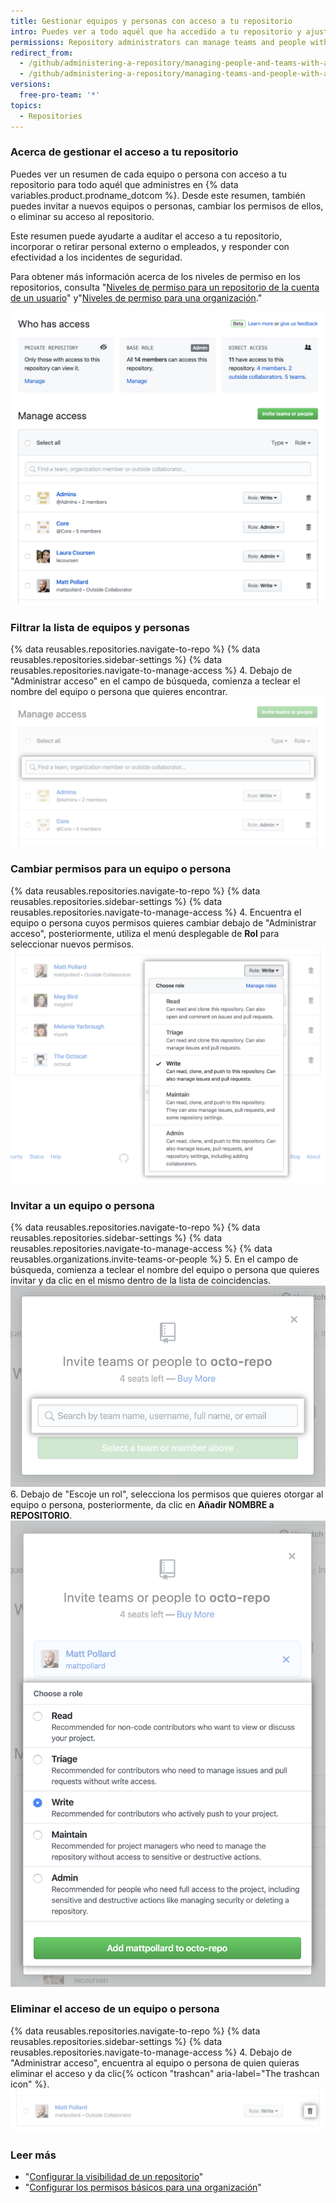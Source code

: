 ```yaml
---
title: Gestionar equipos y personas con acceso a tu repositorio
intro: Puedes ver a todo aquél que ha accedido a tu repositorio y ajustar los permisos.
permissions: Repository administrators can manage teams and people with access to a repository.
redirect_from:
  - /github/administering-a-repository/managing-people-and-teams-with-access-to-your-repository
  - /github/administering-a-repository/managing-teams-and-people-with-access-to-your-repository
versions:
  free-pro-team: '*'
topics:
  - Repositories
---
```

### Acerca de gestionar el acceso a tu repositorio

Puedes ver un resumen de cada equipo o persona con acceso a tu repositorio para todo aquél que administres en {% data variables.product.prodname_dotcom %}. Desde este resumen, también puedes invitar a nuevos equipos o personas, cambiar los permisos de ellos, o eliminar su acceso al repositorio.

Este resumen puede ayudarte a auditar el acceso a tu repositorio, incorporar o retirar personal externo o empleados, y responder con efectividad a los incidentes de seguridad.

Para obtener más información acerca de los niveles de permiso en los repositorios, consulta "[Niveles de permiso para un repositorio de la cuenta de un usuario](/github/setting-up-and-managing-your-github-user-account/permission-levels-for-a-user-account-repository)" y"[Niveles de permiso para una organización](/github/setting-up-and-managing-organizations-and-teams/repository-permission-levels-for-an-organization)."

![Resumen de gestión de accesos](/assets/images/help/repository/manage-access-overview.png)

### Filtrar la lista de equipos y personas

{% data reusables.repositories.navigate-to-repo %}
{% data reusables.repositories.sidebar-settings %}
{% data reusables.repositories.navigate-to-manage-access %}
4. Debajo de "Administrar acceso" en el campo de búsqueda, comienza a teclear el nombre del equipo o persona que quieres encontrar. ![Campo de búsqueda para filtrar la lista de equipos o personas con acceso](/assets/images/help/repository/manage-access-filter.png)

### Cambiar permisos para un equipo o persona

{% data reusables.repositories.navigate-to-repo %}
{% data reusables.repositories.sidebar-settings %}
{% data reusables.repositories.navigate-to-manage-access %}
4. Encuentra el equipo o persona cuyos permisos quieres cambiar debajo de "Administrar acceso", posteriormente, utiliza el menú desplegable de **Rol** para seleccionar nuevos permisos. ![Utilizar el menú desplegable de "Rol" para seleccionar nuevos permisos para un equipo o persona](/assets/images/help/repository/manage-access-role-drop-down.png)

### Invitar a un equipo o persona

{% data reusables.repositories.navigate-to-repo %}
{% data reusables.repositories.sidebar-settings %}
{% data reusables.repositories.navigate-to-manage-access %}
{% data reusables.organizations.invite-teams-or-people %}
5. En el campo de búsqueda, comienza a teclear el nombre del equipo o persona que quieres invitar y da clic en el mismo dentro de la lista de coincidencias. ![Campo de búsqueda para teclear el nombre del equipo o persona que deseas invitar al repositorio](/assets/images/help/repository/manage-access-invite-search-field.png)
6. Debajo de "Escoje un rol", selecciona los permisos que quieres otorgar al equipo o persona, posteriormente, da clic en **Añadir NOMBRE a REPOSITORIO**. ![Seleccionar los permisos para el equipo o persona](/assets/images/help/repository/manage-access-invite-choose-role-add.png)

### Eliminar el acceso de un equipo o persona

{% data reusables.repositories.navigate-to-repo %}
{% data reusables.repositories.sidebar-settings %}
{% data reusables.repositories.navigate-to-manage-access %}
4. Debajo de "Administrar acceso", encuentra al equipo o persona de quien quieras eliminar el acceso y da clic{% octicon "trashcan" aria-label="The trashcan icon" %}. ![Icono de papelera para eliminar el acceso](/assets/images/help/repository/manage-access-remove.png)

### Leer más

- "[Configurar la visibilidad de un repositorio](/github/administering-a-repository/setting-repository-visibility)"
- "[Configurar los permisos básicos para una organización](/github/setting-up-and-managing-organizations-and-teams/setting-base-permissions-for-an-organization)"
